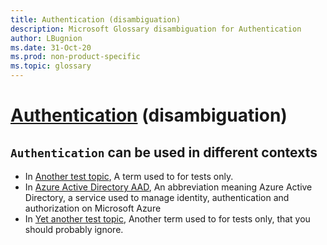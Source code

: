 ```yaml
---
title: Authentication (disambiguation)
description: Microsoft Glossary disambiguation for Authentication
author: LBugnion
ms.date: 31-Oct-20
ms.prod: non-product-specific
ms.topic: glossary
---
```


# [Authentication](/glossary/term/authentication/disambiguation) (disambiguation)

## `Authentication` can be used in different contexts

- In [Another test topic](/glossary/term/test/authentication), A term used to for tests only.
- In [Azure Active Directory AAD](/glossary/term/aad/authentication), An abbreviation meaning Azure Active Directory, a service used to manage identity, authentication and authorization on Microsoft Azure
- In [Yet another test topic](/glossary/term/another-test/authentication), Another term used to for tests only, that you should probably ignore.

